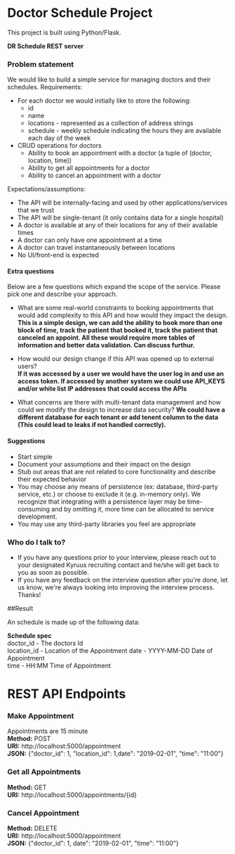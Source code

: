 # Doctor Schedule Project
This project is built using Python/Flask.

**DR Schedule REST server**

### Problem statement

We would like to build a simple service for managing doctors and their schedules. 
Requirements:

* For each doctor we would initially like to store the following:
    * id
	* name
	* locations - represented as a collection of address strings
	* schedule - weekly schedule indicating the hours they are available each day of the week
* CRUD operations for doctors
    * Ability to book an appointment with a doctor (a tuple of (doctor, location, time)) 
    * Ability to get all appointments for a doctor
    * Ability to cancel an appointment with a doctor

Expectations/assumptions:

* The API will be internally-facing and used by other applications/services that we trust
* The API will be single-tenant (it only contains data for a single hospital)
* A doctor is available at any of their locations for any of their available times
* A doctor can only have one appointment at a time
* A doctor can travel instantaneously between locations
* No UI/front-end is expected   

#### Extra questions ####

Below are a few questions which expand the scope of the service. Please pick one and describe your approach.

* What are some real-world constraints to booking appointments that would add complexity to this API and how would they impact the design.  
**This is a simple design, we can add the ability to book more than one block of time, track the patient that booked it, track the patient that canceled an appoint.  All these would require more tables of information and better data validation. Can discuss furthur.**

* How would our design change if this API was opened up to external users?  
**If it was accessed by a user we would have the user log in and use an access token.  If accessed by another system we could use API_KEYS and/or white list IP addresses that could access the APIs**

* What concerns are there with multi-tenant data management and how could we modify the design to increase data security?
**We could have a different database for each tenant or add tenent column to the data (This could lead to leaks if not handled correctly).**

#### Suggestions ####

* Start simple 
* Document your assumptions and their impact on the design
* Stub out areas that are not related to core functionality and describe their expected behavior
* You may choose any means of persistence (ex: database, third-party service, etc.) or choose to exclude it (e.g. in-memory only). We recognize that integrating with a persistence layer may be time-consuming and by omitting it, more time can be allocated to service development.
* You may use any third-party libraries you feel are appropriate

### Who do I talk to? ###
* If you have any questions prior to your interview, please reach out to your designated Kyruus recruiting contact and he/she will get back to you as soon as possible.
* If you have any feedback on the interview question after you're done, let us know, we're always looking into improving the interview process. Thanks!


##Result

An schedule is made up of the following data:

**Schedule spec**  
doctor_id - The doctors Id  
location_id - Location of the Appointment
date - YYYY-MM-DD Date of Appointment   
time - HH:MM Time of Appointment

# REST API Endpoints

### Make Appointment
Appointments are 15 minute  
**Method:** POST  
**URI:** http://localhost:5000/appointment  
**JSON:** {"doctor_id": 1, "location_id": 1,date": "2019-02-01", "time": "11:00"}
### Get all Appointments
**Method:** GET  
**URI:** http://localhost:5000/appointments/{id}

### Cancel Appointment
**Method:** DELETE   
**URI:** http://localhost:5000/appointment   
**JSON:** {"doctor_id": 1, date": "2019-02-01", "time": "11:00"}



